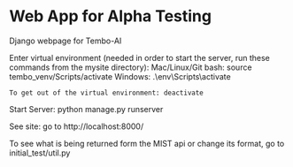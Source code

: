 # Web App for Alpha Testing
Django webpage for Tembo-AI


Enter virtual environment (needed in order to start the server, run these commands from the mysite directory):
    Mac/Linux/Git bash: source tembo_venv/Scripts/activate
    Windows: .\env\Scripts\activate

    To get out of the virtual environment: deactivate

Start Server:
    python manage.py runserver

See site:
    go to http://localhost:8000/



To see what is being returned form the MIST api or change its format, go to initial_test/util.py
